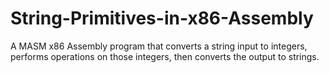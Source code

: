 # String-Primitives-in-x86-Assembly
A MASM x86 Assembly program that converts a string input to integers, performs operations on those integers, then converts the output to strings.
